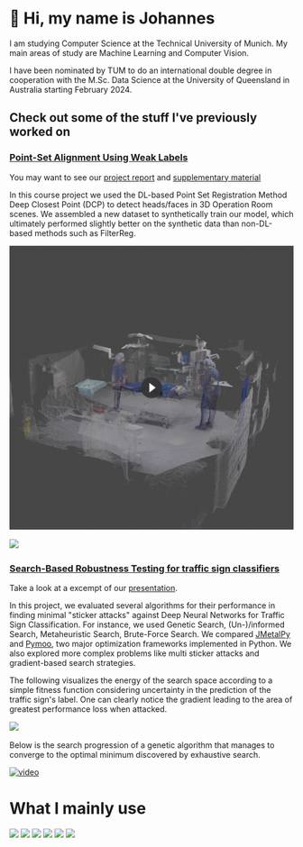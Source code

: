 # 👋 Hi, my name is Johannes

I am studying Computer Science at the Technical University of Munich. My main areas of study are Machine Learning and Computer Vision.

I have been nominated by TUM to do an international double degree in cooperation with the M.Sc. Data Science at the University of Queensland in Australia starting February 2024.

## Check out some of the stuff I've previously worked on

### [Point-Set Alignment Using Weak Labels](https://github.com/wngTn/synthetic_dcp)

You may want to see our [project report](https://github.com/wngTn/synthetic_dcp/blob/main/Project_Report.pdf) and [supplementary material](https://github.com/wngTn/synthetic_dcp/blob/main/Supplementary_Materials.pdf)

In this course project we used the DL-based Point Set Registration Method Deep Closest Point (DCP) to detect heads/faces in 3D Operation Room scenes. We assembled a new dataset to synthetically train our model, which ultimately performed slightly better on the synthetic data than non-DL-based methods such as FilterReg.

[![Visualization of the task](https://github.com/wngTn/synthetic_dcp/blob/main/assets/preview_video.png)](https://drive.google.com/file/d/10ExiSn-swk2jGCFB8Kq8de3IUifWTBWB/view?usp=share_link)

<img src="https://github.com/wngTn/synthetic_dcp/blob/main/assets/data_augmentation_vis.gif" width="pagewidth"/>


### [Search-Based Robustness Testing for traffic sign classifiers](https://gitfront.io/r/JohannesVolk/kGpYddba232z/traffic-sign-classifier-robustness-testing/)

Take a look at a excempt of our [presentation](https://drive.google.com/file/d/1pT7yqmQ0gV0R_XKGlxi67L1DDFZcRNim/view?usp=share_link).

In this project, we evaluated several algorithms for their performance in finding minimal "sticker attacks" against Deep Neural Networks for Traffic Sign Classification. For instance, we used Genetic Search, (Un-)/informed Search, Metaheuristic Search, Brute-Force Search. We compared [JMetalPy](https://github.com/jMetal/jMetalPy) and [Pymoo](https://pymoo.org/), two major optimization frameworks implemented in Python. We also explored more complex problems like multi sticker attacks and gradient-based search strategies.

The following visualizes the energy of the search space according to a simple fitness function considering uncertainty in the prediction of the traffic sign's label.
One can clearly notice the gradient leading to the area of greatest performance loss when attacked.

<img src="https://gitfront.io/r/JohannesVolk/kGpYddba232z/traffic-sign-classifier-robustness-testing/raw/rt_search_based/imgs/1_BasicAreaFitnessFunction.png" width="pagewidth"/>

Below is the search progression of a genetic algorithm that manages to converge to the optimal minimum discovered by exhaustive search.

[![video](https://drive.google.com/file/d/1rGCBhKJVZygtDZ3nLTSxhDiB1u6eahGD/view?usp=share_link)](https://drive.google.com/file/d/1DYT_7pp1Wa_OjKDNBrGEyHKjGc3wRqud/view?usp=share_link)

# What I mainly use

<img src="https://upload.wikimedia.org/wikipedia/commons/f/f8/Python_logo_and_wordmark.svg" width ="100"/>
<img src="https://upload.wikimedia.org/wikipedia/commons/9/96/Pytorch_logo.png" width ="100"/>
<img src="https://upload.wikimedia.org/wikipedia/commons/e/e6/Lightning_Logo_v2.png" width ="100"/>
<img src="https://upload.wikimedia.org/wikipedia/commons/e/e2/Windows_logo_and_wordmark_-_2021.svg" width ="100"/>
<img src="https://upload.wikimedia.org/wikipedia/commons/e/e0/Ubuntu_logo_orange.png" width ="100"/>
<img src="https://upload.wikimedia.org/wikipedia/commons/9/9a/Visual_Studio_Code_1.35_icon.svg" height ="25"/>

